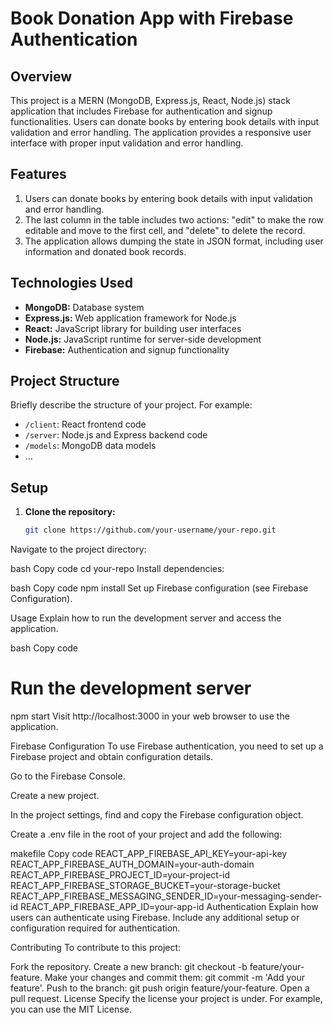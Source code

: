 # Book Donation App with Firebase Authentication

## Overview

This project is a MERN (MongoDB, Express.js, React, Node.js) stack application that includes Firebase for authentication and signup functionalities. Users can donate books by entering book details with input validation and error handling. The application provides a responsive user interface with proper input validation and error handling.

## Features

1. Users can donate books by entering book details with input validation and error handling.
2. The last column in the table includes two actions: "edit" to make the row editable and move to the first cell, and "delete" to delete the record.
3. The application allows dumping the state in JSON format, including user information and donated book records.

## Technologies Used

- **MongoDB:** Database system
- **Express.js:** Web application framework for Node.js
- **React:** JavaScript library for building user interfaces
- **Node.js:** JavaScript runtime for server-side development
- **Firebase:** Authentication and signup functionality

## Project Structure

Briefly describe the structure of your project. For example:

- `/client`: React frontend code
- `/server`: Node.js and Express backend code
- `/models`: MongoDB data models
- ...

## Setup

1. **Clone the repository:**

   ```bash
   git clone https://github.com/your-username/your-repo.git
Navigate to the project directory:

bash
Copy code
cd your-repo
Install dependencies:

bash
Copy code
npm install
Set up Firebase configuration (see Firebase Configuration).

Usage
Explain how to run the development server and access the application.

bash
Copy code
# Run the development server
npm start
Visit http://localhost:3000 in your web browser to use the application.

Firebase Configuration
To use Firebase authentication, you need to set up a Firebase project and obtain configuration details.

Go to the Firebase Console.

Create a new project.

In the project settings, find and copy the Firebase configuration object.

Create a .env file in the root of your project and add the following:

makefile
Copy code
REACT_APP_FIREBASE_API_KEY=your-api-key
REACT_APP_FIREBASE_AUTH_DOMAIN=your-auth-domain
REACT_APP_FIREBASE_PROJECT_ID=your-project-id
REACT_APP_FIREBASE_STORAGE_BUCKET=your-storage-bucket
REACT_APP_FIREBASE_MESSAGING_SENDER_ID=your-messaging-sender-id
REACT_APP_FIREBASE_APP_ID=your-app-id
Authentication
Explain how users can authenticate using Firebase. Include any additional setup or configuration required for authentication.

Contributing
To contribute to this project:

Fork the repository.
Create a new branch: git checkout -b feature/your-feature.
Make your changes and commit them: git commit -m 'Add your feature'.
Push to the branch: git push origin feature/your-feature.
Open a pull request.
License
Specify the license your project is under. For example, you can use the MIT License.
